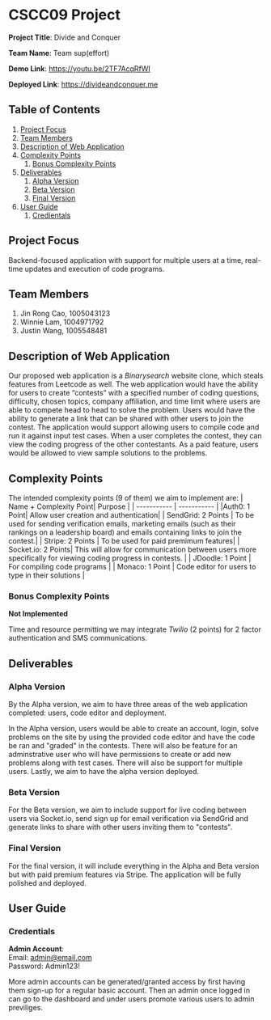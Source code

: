 # CSCC09 Project

**Project Title**: Divide and Conquer

**Team Name**: Team sup(effort)

**Demo Link**: https://youtu.be/2TF7AcqRfWI

**Deployed Link**: https://divideandconquer.me

## Table of Contents

1. [Project Focus](#project-focus)
2. [Team Members](#team-members)
3. [Description of Web Application](#description-of-web-application)
4. [Complexity Points](#complexity-points)
   1. [Bonus Complexity Points](#bonus-complexity-points)
5. [Deliverables](#deliverables)
   1. [Alpha Version](#alpha-version)
   2. [Beta Version](#beta-version)
   3. [Final Version](#final-version)
6. [User Guide](#user-guide)
   1. [Credientals](#credentials)

## Project Focus

Backend-focused application with support for multiple users at a time, real-time updates and execution of code programs.

## Team Members

1. Jin Rong Cao, 1005043123
2. Winnie Lam, 1004971792
3. Justin Wang, 1005548481

## Description of Web Application

Our proposed web application is a _Binarysearch_ website clone, which steals features from Leetcode as well. The web application would have the ability for users to create “contests” with a specified number of coding questions, difficulty, chosen topics, company affiliation, and time limit where users are able to compete head to head to solve the problem. Users would have the ability to generate a link that can be shared with other users to join the contest. The application would support allowing users to compile code and run it against input test cases. When a user completes the contest, they can view the coding progress of the other contestants. As a paid feature, users would be allowed to view sample solutions to the problems.

## Complexity Points

The intended complexity points (9 of them) we aim to implement are:
| Name + Complexity Point| Purpose |
| ----------- | ----------- |
|Auth0: 1 Point| Allow user creation and authentication|
| SendGrid: 2 Points | To be used for sending verification emails, marketing emails (such as their rankings on a leadership board) and emails containing links to join the contest.|
| Stripe: 2 Points | To be used for paid premimum features|
| Socket.io: 2 Points| This will allow for communication between users more specifically for viewing coding progress in contests. |
| JDoodle: 1 Point | For compiling code programs |
| Monaco: 1 Point | Code editor for users to type in their solutions |

### Bonus Complexity Points

**Not Implemented**

Time and resource permitting we may integrate _Twilio_ (2 points) for 2 factor authentication and SMS communications.

## Deliverables

### Alpha Version

By the Alpha version, we aim to have three areas of the web application completed: users, code editor and deployment.

In the Alpha version, users would be able to create an account, login, solve problems on the site by using the provided code editor and have the code be ran and "graded" in the contests. There will also be feature for an adminstrative user who will have permissions to create or add new problems along with test cases. There will also be support for multiple users. Lastly, we aim to have the alpha version deployed.

### Beta Version

For the Beta version, we aim to include support for live coding between users via Socket.io,
send sign up for email verification via SendGrid and generate links to share with other users inviting them to "contests".

### Final Version

For the final version, it will include everything in the Alpha and Beta version but with paid premium features via Stripe. The application will be fully polished and deployed.

## User Guide

### Credentials

**Admin Account**:  
Email: admin@email.com  
Password: Admin123!

More admin accounts can be generated/granted access by first having them sign-up for a regular basic account. Then an admin once logged in can go to the dashboard and under users promote various users to admin previliges.
